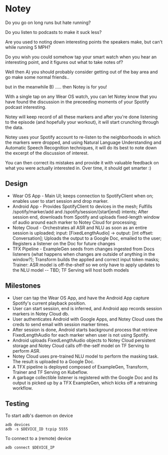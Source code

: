 # Notey

Do you go on long runs but hate running?

Do you listen to podcasts to make it suck less?

Are you used to noting down interesting points the speakers make, but can't while running 5 MPH?

Do you wish you could somehow tap your smart watch when you hear an interesting point, and it figures out what to take notes of? 

Well then A) you should probably consider getting out of the bay area and go make some normal friends.. 

but in the meanwhile B) ..... then Notey is for you!

With a single tap on any Wear OS watch, you can let Notey know that you have found the discussion in the preceeding moments of your Spotify podcast interesting.

Notey will keep record of all these markers and after you're done listening to the episode (and hopefully your workout), it will start crunching through the data.

Notey uses your Spotify account to re-listen to the neighborhoods in which the markers were dropped, and using Natural Language Understanding and Automatic Speech Recognition techniques, it will do its best to note down the excerpt of the discussion of interest.

You can then correct its mistakes and provide it with valuable feedback on what you were actually interested in.
Over time, it should get smarter :)

## Design

* Wear OS App - Main UI; keeps connection to SpotifyClient when on; enables user to start session and drop marker.
* Android App - Provides SpotifyClient to devices in the mesh; Fulfills /spotify/marker/add and /spotify/session/{start|end} intents; After session end, downloads from Spotify and uploads fixed-length window of audio around each marker to Notey Cloud for processing;
* Notey Cloud - Orchestrates all ASR and NLU as soon as an entire session is uploaded; input: [FixedLengthAudio] -> output: [int offset: Conversation]; Uploads the output to a Google Doc, emailed to the user; Registers a listener on the Doc for future changes
* TFX Pipeline - ExampleGen seeds from changes ingested from Docs listeners (what happens when changes are outside of anything in the window?); Transform builds the applied and correct input token masks; Trainer: ASR model is off-the-shelf so we only have to apply updates to the NLU model -- TBD; TF Serving will host both models

## Milestones

* User can tap the Wear OS App, and have the Android App capture Spotify's current playback position.
* User can start session, end is inferred, and Android app records session markers in Notey Cloud db.
* User authenticates Android with Google Apps, and Notey Cloud uses the creds to send email with session marker times.
* After session is done, Android starts background process that retrieve FixedLengthAudio for each marker when user is not using Spotify.
* Android uploads FixedLengthAudio objects to Notey Cloud persistent storage and Notey Cloud calls off-the-self model on TF Serving to perform ASR.
* Notey Cloud uses pre-trained NLU model to perform the masking task. The result is uploaded to a Google Doc.
* A TFX pipeline is deployed composed of ExampleGen, Transform, Trainer and TF Serving on Kubeflow.
* A garbage collectible listener is registered with the Google Doc and its output is picked up by a TFX ExampleGen, which kicks off a retraining workflow.

## Testing

To start adb's daemon on device

```
adb devices
adb -s $DEVICE_ID tcpip 5555
```

To connect to a (remote) device
```
adb connect $DEVICE_IP
```
